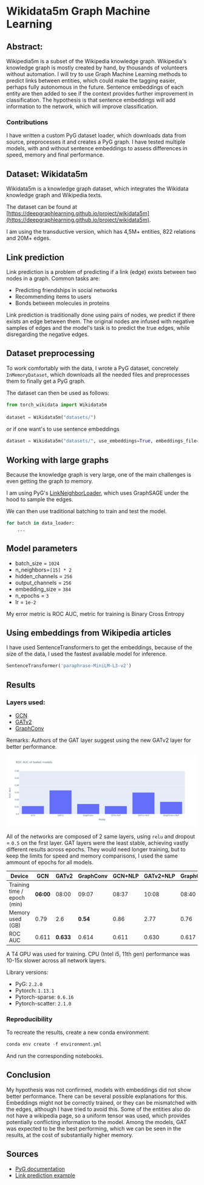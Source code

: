 # Wikidata5m Graph Machine Learning

## Abstract:

Wikipedia5m is a subset of the Wikipedia knowledge graph. Wikipedia's knowledge graph is mostly created by hand, by thousands of volunteers without automation. I will try to use Graph Machine Learning methods to predict links between entities, which could make the tagging easier, perhaps fully autonomous in the future. Sentence embeddings of each entity are then added to see if the context provides further improvement in classification. The hypothesis is that sentence embeddings will add information to the network, which will improve classification.
### Contributions
I have written a custom PyG dataset loader, which downloads data from source, preprocesses it and creates a PyG graph. I have tested multiple models, with and without sentence embeddings to assess differences in speed, memory and final performance.

## Dataset: Wikidata5m

Wikidata5m is a knowledge graph dataset, which integrates the Wikidata knowledge graph and Wikipedia texts.

The dataset can be found at [https://deepgraphlearning.github.io/project/wikidata5m](https://deepgraphlearning.github.io/project/wikidata5m).

I am using the transductive version, which has 4,5M+ entities, 822 relations and 20M+ edges.

## Link prediction

Link prediction is a problem of predicting if a link (edge) exists between two nodes in a graph. 
Common tasks are:
- Predicting friendships in social networks
- Recommending items to users
- Bonds between molecules in proteins

Link prediction is traditionally done using pairs of nodes, we predict if there exists an edge between them.
The original nodes are infused with negative samples of edges and the model's task is to predict the true edges, while disregarding the negative edges.

## Dataset preprocessing

To work comfortably with the data, I wrote a PyG dataset, concretely `InMemoryDataset`, which downloads all the needed files and preprocesses them to finally get a PyG graph.

The dataset can then be used as follows:

```python
from torch_wikidata import Wikidata5m

dataset = Wikidata5m("datasets/")
```

or if one want's to use sentence embeddings

```python
dataset = Wikidata5m("datasets/", use_embeddings=True, embeddings_file=path_to_embeddings)
```

## Working with large graphs

Because the knowledge graph is very large, one of the main challenges is even getting the graph to memory.

I am using PyG's [LinkNeighborLoader](https://pytorch-geometric.readthedocs.io/en/latest/modules/loader.html#torch_geometric.loader.LinkNeighborLoader), which uses GraphSAGE under the hood to sample the edges.

We can then use traditional batching to train and test the model.

```python
for batch in data_loader:
    ...
```

## Model parameters
- batch_size = `1024`
- n_neighbors=`[15] * 2`
- hidden_channels = `256`
- output_channels = `256`
- embedding_size = `384`
- n_epochs = `3`
- lr = `1e-2`

My error metric is ROC AUC, metric for training is Binary Cross Entropy

## Using embeddings from Wikipedia articles

I have used SentenceTransformers to get the embeddings, because of the size of the data, I used the fastest available model for inference.

```python
SentenceTransformer('paraphrase-MiniLM-L3-v2')
```

## Results

### Layers used:
- [GCN](https://pytorch-geometric.readthedocs.io/en/latest/generated/torch_geometric.nn.conv.GCNConv.html#torch_geometric.nn.conv.GCNConv)
- [GATv2](https://pytorch-geometric.readthedocs.io/en/latest/generated/torch_geometric.nn.conv.GATv2Conv.html#torch_geometric.nn.conv.GATv2Conv)
- [GraphConv](https://pytorch-geometric.readthedocs.io/en/latest/generated/torch_geometric.nn.conv.GraphConv.html#torch_geometric.nn.conv.GraphConv)

Remarks: Authors of the GAT layer suggest using the new GATv2 layer for better performance.

![ROC AUC results](results.png "ROC AUC performance")

All of the networks are composed of 2 same layers, using `relu` and dropout = `0.5` on the first layer.
GAT layers were the least stable, achieving vastly different results across epochs. They would need longer training, but to keep the limits for speed and memory comparisons, I used the same ammount of epochs for all models.

Device                       | GCN        | GATv2       | GraphConv   | GCN+NLP     | GATv2+NLP   | GraphConv+NLP     |
|----------------------------|------------|-------------|-------------|-------------|-------------|-------------|
|Training time / epoch (min) | __06:00__  | 08:00       | 09:07       | 08:37       | 10:08       | 08:40       |
| Memory used (GB)           | 0.79       | 2.6         | __0.54__    | 0.86        | 2.77        | 0.76        |
| ROC AUC                    | 0.611      | __0.633__   | 0.614       | 0.611       | 0.630       | 0.617       |

A T4 GPU was used for training. CPU (Intel i5, 11th gen) performance was 10-15x slower across all network layers.

Library versions:
- PyG: `2.2.0`
- Pytorch: `1.13.1`
- Pytorch-sparse: `0.6.16`
- Pytorch-scatter: `2.1.0`

### Reproducibility
To recreate the results, create a new conda environment:
```python
conda env create -f environment.yml
```
And run the corresponding notebooks.

## Conclusion

My hypothesis was not confirmed, models with embeddings did not show better performance. There can be several possible explanations for this. Embeddings might not be correctly trained, or they can be mismatched with the edges, although I have tried to avoid this. Some of the entities also do not have a wikipedia page, so a uniform tensor was used, which provides potentially conflicting information to the model.
Among the models, GAT was expected to be the best performing, which we can be seen in the results, at the cost of substantially higher memory.

## Sources

- [PyG documentation](https://pytorch-geometric.readthedocs.io/en/latest/index.html)
- [Link prediction example](https://github.com/pyg-team/pytorch_geometric/blob/master/examples/link_pred.py)